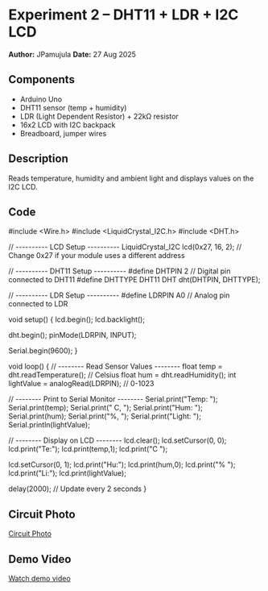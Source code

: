 # Experiment 2 – DHT11 + LDR + I2C LCD

**Author:** JPamujula 
**Date:** 27 Aug 2025

## Components
- Arduino Uno
- DHT11 sensor (temp + humidity)
- LDR (Light Dependent Resistor) + 22kΩ resistor
- 16x2 LCD with I2C backpack
- Breadboard, jumper wires

## Description
Reads temperature, humidity and ambient light and displays values on the I2C LCD.

## Code
#include <Wire.h>
#include <LiquidCrystal_I2C.h>
#include <DHT.h>

// ---------- LCD Setup ----------
LiquidCrystal_I2C lcd(0x27, 16, 2); // Change 0x27 if your module uses a different address

// ---------- DHT11 Setup ----------
#define DHTPIN 2      // Digital pin connected to DHT11
#define DHTTYPE DHT11
DHT dht(DHTPIN, DHTTYPE);

// ---------- LDR Setup ----------
#define LDRPIN A0     // Analog pin connected to LDR

void setup() {
  lcd.begin();
  lcd.backlight();

  dht.begin();
  pinMode(LDRPIN, INPUT);

  Serial.begin(9600);
}

void loop() {
  // -------- Read Sensor Values --------
  float temp = dht.readTemperature(); // Celsius
  float hum  = dht.readHumidity();
  int lightValue = analogRead(LDRPIN); // 0-1023

  // -------- Print to Serial Monitor --------
  Serial.print("Temp: "); Serial.print(temp); Serial.print(" C, ");
  Serial.print("Hum: "); Serial.print(hum); Serial.print("%, ");
  Serial.print("Light: "); Serial.println(lightValue);

  // -------- Display on LCD --------
  lcd.clear();
  lcd.setCursor(0, 0);
  lcd.print("Te:"); lcd.print(temp,1); lcd.print("C ");

  lcd.setCursor(0, 1);
  lcd.print("Hu:"); lcd.print(hum,0); lcd.print("% ");
  lcd.print("Li:"); lcd.print(lightValue);

  delay(2000); // Update every 2 seconds
}

## Circuit Photo
[Circuit Photo](Media/circuit_photo.jpg)

## Demo Video
[Watch demo video](Media/video_demo.mp4)
